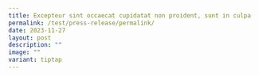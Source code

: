 ```yaml
---
title: Excepteur sint occaecat cupidatat non proident, sunt in culpa
permalink: /test/press-release/permalink/
date: 2023-11-27
layout: post
description: ""
image: ""
variant: tiptap
---
```

